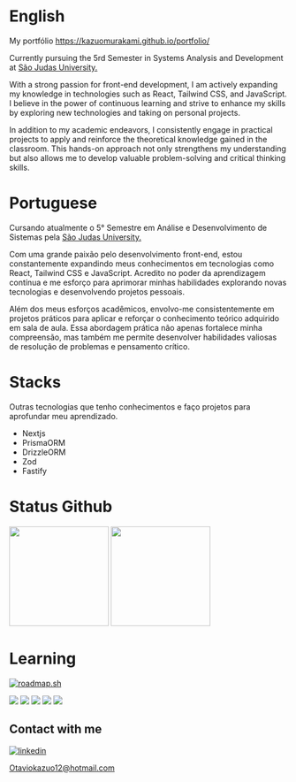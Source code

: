 # English
My portfólio <a href="[https://kazuomurakami.github.io/portfolio/](https://kazuo-portfolio.vercel.app)">[https://kazuomurakami.github.io/portfolio/ ](https://kazuo-portfolio.vercel.app)</a>

Currently pursuing the 5rd Semester in Systems Analysis and Development at <a href="https://www.usjt.br"> São Judas University.<a/>

With a strong passion for front-end development, I am actively expanding my knowledge in technologies such as React, Tailwind CSS, and JavaScript. I believe in the power of continuous learning and strive to enhance my skills by exploring new technologies and taking on personal projects.

In addition to my academic endeavors, I consistently engage in practical projects to apply and reinforce the theoretical knowledge gained in the classroom. This hands-on approach not only strengthens my understanding but also allows me to develop valuable problem-solving and critical thinking skills.

# Portuguese
Cursando atualmente o 5° Semestre em Análise e Desenvolvimento de Sistemas pela <a href="https://www.usjt.br"> São Judas University.<a/>

Com uma grande paixão pelo desenvolvimento front-end, estou constantemente expandindo meus conhecimentos em tecnologias como React, Tailwind CSS e JavaScript. Acredito no poder da aprendizagem contínua e me esforço para aprimorar minhas habilidades explorando novas tecnologias e desenvolvendo projetos pessoais.

Além dos meus esforços acadêmicos, envolvo-me consistentemente em projetos práticos para aplicar e reforçar o conhecimento teórico adquirido em sala de aula. Essa abordagem prática não apenas fortalece minha compreensão, mas também me permite desenvolver habilidades valiosas de resolução de problemas e pensamento crítico.

# Stacks 

Outras tecnologias que tenho conhecimentos e faço projetos para aprofundar meu aprendizado.

* Nextjs
* PrismaORM
* DrizzleORM
* Zod
* Fastify


# Status Github

<img height="180cm" src="https://github-readme-stats.vercel.app/api?username=KazuoMurakami&show_icons=true&theme=radical">  <img height="180cm" src="https://github-readme-stats.vercel.app/api/top-langs/?username=KazuoMurakami&layout=compact">

# Learning
[![roadmap.sh](https://api.roadmap.sh/v1-badge/tall/64ac28e614678473bb5f57b5?variant=dark)](https://roadmap.sh)
<div style="display= flex;">
  <img src="https://img.shields.io/badge/HTML-239120?style=for-the-badge&logo=html5&logoColor=white"/>
  <img src="https://img.shields.io/badge/CSS-239120?&style=for-the-badge&logo=css3&logoColor=white"/>
  <img src="https://img.shields.io/badge/JavaScript-F7DF1E?style=for-the-badge&logo=javascript&logoColor=black"/>
  <img src="https://img.shields.io/badge/React-20232A?style=for-the-badge&logo=react&logoColor=61DAFB"/>
  <img src="https://img.shields.io/badge/Tailwind_CSS-38B2AC?style=for-the-badge&logo=tailwind-css&logoColor=white"/>
</div>


## Contact with me

[![linkedin](https://img.shields.io/badge/LinkedIn-0077B5?style=for-the-badge&logo=linkedin&logoColor=white)](https://www.linkedin.com/in/octavio-murakami-4696561a3/)


Otaviokazuo12@hotmail.com
